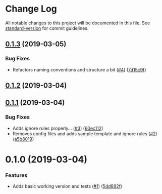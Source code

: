 # Change Log

All notable changes to this project will be documented in this file. See [standard-version](https://github.com/conventional-changelog/standard-version) for commit guidelines.

<a name="0.1.3"></a>
## [0.1.3](https://github.com/techcoop/boilerplate-mongoose-api/compare/v0.1.2...v0.1.3) (2019-03-05)


### Bug Fixes

* Refactors naming conventions and structure a bit ([#4](https://github.com/techcoop/boilerplate-mongoose-api/issues/4)) ([7d15c9f](https://github.com/techcoop/boilerplate-mongoose-api/commit/7d15c9f))



<a name="0.1.2"></a>
## [0.1.2](https://github.com/techcoop/boilerplate-mongoose-api/compare/v0.1.1...v0.1.2) (2019-03-04)



<a name="0.1.1"></a>
## [0.1.1](https://github.com/techcoop/boilerplate-mongoose-api/compare/v0.1.0...v0.1.1) (2019-03-04)


### Bug Fixes

* Adds ignore rules properly... ([#3](https://github.com/techcoop/boilerplate-mongoose-api/issues/3)) ([60ec112](https://github.com/techcoop/boilerplate-mongoose-api/commit/60ec112))
* Removes config files and adds sample template and ignore rules ([#2](https://github.com/techcoop/boilerplate-mongoose-api/issues/2)) ([a5b8019](https://github.com/techcoop/boilerplate-mongoose-api/commit/a5b8019))



<a name="0.1.0"></a>
# 0.1.0 (2019-03-04)


### Features

* Adds basic working version and tests ([#1](https://github.com/techcoop/boilerplate-mongoose-api/issues/1)) ([5dd882f](https://github.com/techcoop/boilerplate-mongoose-api/commit/5dd882f))
